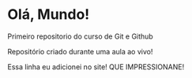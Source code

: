 # Olá, Mundo!
 Primeiro repositorio do curso de Git e Github

 Repositório criado durante uma aula ao vivo!
 
 Essa linha eu adicionei no site! QUE IMPRESSIONANE!
